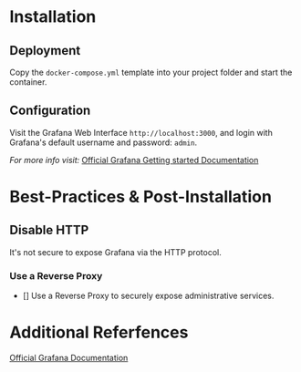 # Installation

## Deployment

Copy the `docker-compose.yml` template into your project folder and start the container.

## Configuration

Visit the Grafana Web Interface `http://localhost:3000`, and login with Grafana's default username and password: `admin`.

*For more info visit:* [Official Grafana Getting started Documentation](https://grafana.com/docs/grafana/latest/getting-started/getting-started/)

# Best-Practices & Post-Installation

## Disable HTTP

It's not secure to expose Grafana via the HTTP protocol. 

### Use a Reverse Proxy

- [] Use a Reverse Proxy to securely expose administrative services.

# Additional Referfences

[Official Grafana Documentation](https://grafana.com/docs/grafana/latest/)